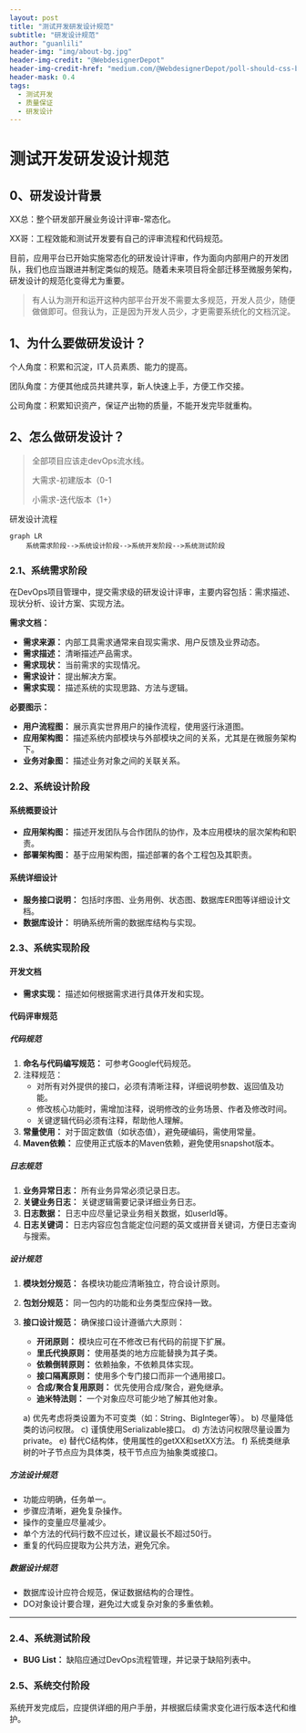 ```yaml
---
layout: post
title: "测试开发研发设计规范"
subtitle: "研发设计规范"
author: "guanlili"
header-img: "img/about-bg.jpg"
header-img-credit: "@WebdesignerDepot"
header-img-credit-href: "medium.com/@WebdesignerDepot/poll-should-css-become-more-like-a-programming-language-c74eb26a4270"
header-mask: 0.4
tags:
  - 测试开发
  - 质量保证
  - 研发设计
---
```

# 测试开发研发设计规范

## 0、研发设计背景

XX总：整个研发部开展业务设计评审-常态化。

XX哥：工程效能和测试开发要有自己的评审流程和代码规范。

目前，应用平台已开始实施常态化的研发设计评审，作为面向内部用户的开发团队，我们也应当跟进并制定类似的规范。随着未来项目将全部迁移至微服务架构，研发设计的规范化变得尤为重要。

> 有人认为测开和运开这种内部平台开发不需要太多规范，开发人员少，随便做做即可。但我认为，正是因为开发人员少，才更需要系统化的文档沉淀。

## 1、为什么要做研发设计？

个人角度：积累和沉淀，IT人员素质、能力的提高。

团队角度：方便其他成员共建共享，新人快速上手，方便工作交接。

公司角度：积累知识资产，保证产出物的质量，不能开发完毕就重构。

## 2、怎么做研发设计？

> 全部项目应该走devOps流水线。
>
> 大需求-初建版本（0-1
>
> 小需求-迭代版本（1+）

研发设计流程

```mermaid
graph LR
    系统需求阶段-->系统设计阶段-->系统开发阶段-->系统测试阶段
```

### 2.1、系统需求阶段

在DevOps项目管理中，提交需求级的研发设计评审，主要内容包括：需求描述、现状分析、设计方案、实现方法。

**需求文档：**

- **需求来源：** 内部工具需求通常来自现实需求、用户反馈及业界动态。
- **需求描述：** 清晰描述产品需求。
- **需求现状：** 当前需求的实现情况。
- **需求设计：** 提出解决方案。
- **需求实现：** 描述系统的实现思路、方法与逻辑。

**必要图示：**

- **用户流程图：** 展示真实世界用户的操作流程，使用竖行泳道图。
- **应用架构图：** 描述系统内部模块与外部模块之间的关系，尤其是在微服务架构下。
- **业务对象图：** 描述业务对象之间的关联关系。

### 2.2、系统设计阶段

#### 系统概要设计

- **应用架构图：** 描述开发团队与合作团队的协作，及本应用模块的层次架构和职责。
- **部署架构图：** 基于应用架构图，描述部署的各个工程包及其职责。

#### 系统详细设计

- **服务接口说明：** 包括时序图、业务用例、状态图、数据库ER图等详细设计文档。
- **数据库设计：** 明确系统所需的数据库结构与实现。

### 2.3、系统实现阶段

#### 开发文档

- **需求实现：** 描述如何根据需求进行具体开发和实现。

#### 代码评审规范

##### 代码规范

1. **命名与代码编写规范：** 可参考Google代码规范。
2. 注释规范：
   - 对所有对外提供的接口，必须有清晰注释，详细说明参数、返回值及功能。
   - 修改核心功能时，需增加注释，说明修改的业务场景、作者及修改时间。
   - 关键逻辑代码必须有注释，帮助他人理解。
3. **常量使用：** 对于固定数值（如状态值），避免硬编码，需使用常量。
4. **Maven依赖：** 应使用正式版本的Maven依赖，避免使用snapshot版本。

##### 日志规范

1. **业务异常日志：** 所有业务异常必须记录日志。
2. **关键业务日志：** 关键逻辑需要记录详细业务日志。
3. **日志数据：** 日志中应尽量记录业务相关数据，如userId等。
4. **日志关键词：** 日志内容应包含能定位问题的英文或拼音关键词，方便日志查询与搜索。

##### 设计规范

1. **模块划分规范：** 各模块功能应清晰独立，符合设计原则。

2. **包划分规范：** 同一包内的功能和业务类型应保持一致。

3. **接口设计规范：** 确保接口设计遵循六大原则：

   - **开闭原则：** 模块应可在不修改已有代码的前提下扩展。
   - **里氏代换原则：** 使用基类的地方应能替换为其子类。
   - **依赖倒转原则：** 依赖抽象，不依赖具体实现。
   - **接口隔离原则：** 使用多个专门接口而非一个通用接口。
   - **合成/聚合复用原则：** 优先使用合成/聚合，避免继承。
   - **迪米特法则：** 一个对象应尽可能少地了解其他对象。

   a) 优先考虑将类设置为不可变类（如：String、BigInteger等）。
   b) 尽量降低类的访问权限。
   c) 谨慎使用Serializable接口。
   d) 方法访问权限尽量设置为private。
   e) 替代C结构体，使用属性的getXX和setXX方法。
   f) 系统类继承树的叶子节点应为具体类，枝干节点应为抽象类或接口。

##### 方法设计规范

- 功能应明确，任务单一。
- 步骤应清晰，避免复杂操作。
- 操作的变量应尽量减少。
- 单个方法的代码行数不应过长，建议最长不超过50行。
- 重复的代码应提取为公共方法，避免冗余。

##### 数据设计规范

- 数据库设计应符合规范，保证数据结构的合理性。
- DO对象设计要合理，避免过大或复杂对象的多重依赖。

------

### 2.4、系统测试阶段

- **BUG List：** 缺陷应通过DevOps流程管理，并记录于缺陷列表中。

### 2.5、系统交付阶段

系统开发完成后，应提供详细的用户手册，并根据后续需求变化进行版本迭代和维护。